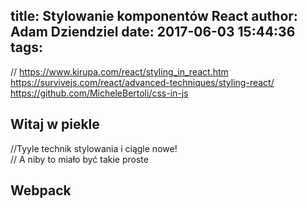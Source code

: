 title: Stylowanie komponentów React
author: Adam Dziendziel
date: 2017-06-03 15:44:36
tags:
---
//
https://www.kirupa.com/react/styling_in_react.htm    
https://survivejs.com/react/advanced-techniques/styling-react/    
https://github.com/MicheleBertoli/css-in-js



## Witaj w piekle
//Tyyle technik stylowania i ciągle nowe!    
// A niby to miało być takie proste


## Webpack